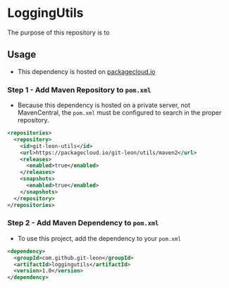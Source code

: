 # LoggingUtils
The purpose of this repository is to

## Usage
* This dependency is hosted on [packagecloud.io](https://packagecloud.io/git-leon/utils/packages/java/com.github.git-leon/loggingutils-1.0.jar)

### Step 1 - Add Maven Repository to `pom.xml`
* Because this dependency is hosted on a private server, not MavenCentral, the `pom.xml` must be configured to search in the proper repository.

```xml
<repositories>
  <repository>
    <id>git-leon-utils</id>
    <url>https://packagecloud.io/git-leon/utils/maven2</url>
    <releases>
      <enabled>true</enabled>
    </releases>
    <snapshots>
      <enabled>true</enabled>
    </snapshots>
  </repository>
</repositories>
```

### Step 2 - Add Maven Dependency to `pom.xml`
* To use this project, add the dependency to your `pom.xml`

```xml
<dependency>
  <groupId>com.github.git-leon</groupId>
  <artifactId>loggingutils</artifactId>
  <version>1.0</version>
</dependency>
```
